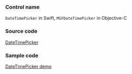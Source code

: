 ### Control name

`DateTimePicker` in Swift, `MSFDateTimePicker` in Objective-C

### Source code

[DateTimePicker](https://github.com/microsoft/fluentui-apple/blob/master/ios/FluentUI/Date%20Time%20Pickers/DateTimePicker.swift)

### Sample code

[DateTimePicker demo](https://github.com/microsoft/fluentui-apple/blob/master/ios/FluentUI.Demo/FluentUI.Demo/Demos/DateTimePickerDemoController.swift)
